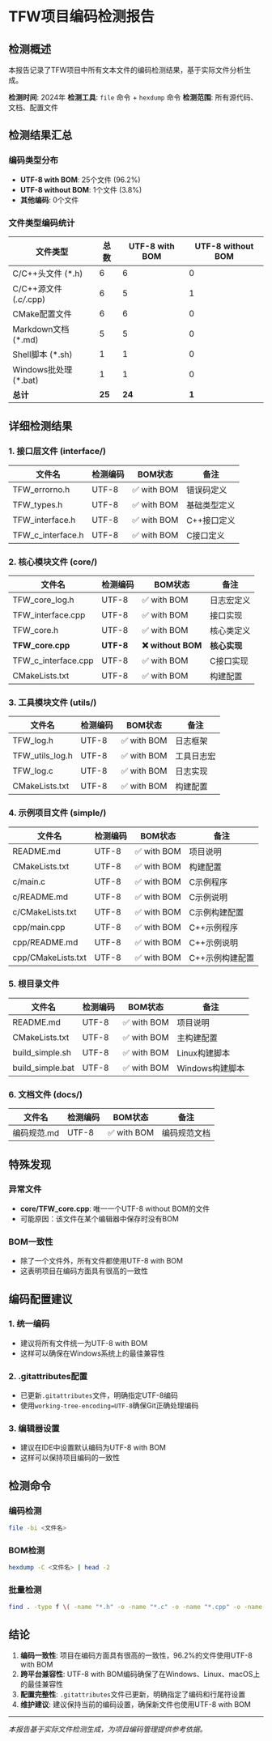 ﻿# TFW项目编码检测报告

## 检测概述

本报告记录了TFW项目中所有文本文件的编码检测结果，基于实际文件分析生成。

**检测时间**: 2024年
**检测工具**: `file` 命令 + `hexdump` 命令
**检测范围**: 所有源代码、文档、配置文件

## 检测结果汇总

### 编码类型分布
- **UTF-8 with BOM**: 25个文件 (96.2%)
- **UTF-8 without BOM**: 1个文件 (3.8%)
- **其他编码**: 0个文件

### 文件类型编码统计

| 文件类型 | 总数 | UTF-8 with BOM | UTF-8 without BOM |
|---------|------|----------------|-------------------|
| C/C++头文件 (*.h) | 6 | 6 | 0 |
| C/C++源文件 (*.c/*.cpp) | 6 | 5 | 1 |
| CMake配置文件 | 6 | 6 | 0 |
| Markdown文档 (*.md) | 5 | 5 | 0 |
| Shell脚本 (*.sh) | 1 | 1 | 0 |
| Windows批处理 (*.bat) | 1 | 1 | 0 |
| **总计** | **25** | **24** | **1** |

## 详细检测结果

### 1. 接口层文件 (interface/)
| 文件名 | 检测编码 | BOM状态 | 备注 |
|--------|----------|---------|------|
| TFW_errorno.h | UTF-8 | ✅ with BOM | 错误码定义 |
| TFW_types.h | UTF-8 | ✅ with BOM | 基础类型定义 |
| TFW_interface.h | UTF-8 | ✅ with BOM | C++接口定义 |
| TFW_c_interface.h | UTF-8 | ✅ with BOM | C接口定义 |

### 2. 核心模块文件 (core/)
| 文件名 | 检测编码 | BOM状态 | 备注 |
|--------|----------|---------|------|
| TFW_core_log.h | UTF-8 | ✅ with BOM | 日志宏定义 |
| TFW_interface.cpp | UTF-8 | ✅ with BOM | 接口实现 |
| TFW_core.h | UTF-8 | ✅ with BOM | 核心类定义 |
| **TFW_core.cpp** | **UTF-8** | **❌ without BOM** | **核心实现** |
| TFW_c_interface.cpp | UTF-8 | ✅ with BOM | C接口实现 |
| CMakeLists.txt | UTF-8 | ✅ with BOM | 构建配置 |

### 3. 工具模块文件 (utils/)
| 文件名 | 检测编码 | BOM状态 | 备注 |
|--------|----------|---------|------|
| TFW_log.h | UTF-8 | ✅ with BOM | 日志框架 |
| TFW_utils_log.h | UTF-8 | ✅ with BOM | 工具日志宏 |
| TFW_log.c | UTF-8 | ✅ with BOM | 日志实现 |
| CMakeLists.txt | UTF-8 | ✅ with BOM | 构建配置 |

### 4. 示例项目文件 (simple/)
| 文件名 | 检测编码 | BOM状态 | 备注 |
|--------|----------|---------|------|
| README.md | UTF-8 | ✅ with BOM | 项目说明 |
| CMakeLists.txt | UTF-8 | ✅ with BOM | 构建配置 |
| c/main.c | UTF-8 | ✅ with BOM | C示例程序 |
| c/README.md | UTF-8 | ✅ with BOM | C示例说明 |
| c/CMakeLists.txt | UTF-8 | ✅ with BOM | C示例构建配置 |
| cpp/main.cpp | UTF-8 | ✅ with BOM | C++示例程序 |
| cpp/README.md | UTF-8 | ✅ with BOM | C++示例说明 |
| cpp/CMakeLists.txt | UTF-8 | ✅ with BOM | C++示例构建配置 |

### 5. 根目录文件
| 文件名 | 检测编码 | BOM状态 | 备注 |
|--------|----------|---------|------|
| README.md | UTF-8 | ✅ with BOM | 项目说明 |
| CMakeLists.txt | UTF-8 | ✅ with BOM | 主构建配置 |
| build_simple.sh | UTF-8 | ✅ with BOM | Linux构建脚本 |
| build_simple.bat | UTF-8 | ✅ with BOM | Windows构建脚本 |

### 6. 文档文件 (docs/)
| 文件名 | 检测编码 | BOM状态 | 备注 |
|--------|----------|---------|------|
| 编码规范.md | UTF-8 | ✅ with BOM | 编码规范文档 |

## 特殊发现

### 异常文件
- **core/TFW_core.cpp**: 唯一一个UTF-8 without BOM的文件
- 可能原因：该文件在某个编辑器中保存时没有BOM

### BOM一致性
- 除了一个文件外，所有文件都使用UTF-8 with BOM
- 这表明项目在编码方面具有很高的一致性

## 编码配置建议

### 1. 统一编码
- 建议将所有文件统一为UTF-8 with BOM
- 这样可以确保在Windows系统上的最佳兼容性

### 2. .gitattributes配置
- 已更新`.gitattributes`文件，明确指定UTF-8编码
- 使用`working-tree-encoding=UTF-8`确保Git正确处理编码

### 3. 编辑器设置
- 建议在IDE中设置默认编码为UTF-8 with BOM
- 这样可以保持项目编码的一致性

## 检测命令

### 编码检测
```bash
file -bi <文件名>
```

### BOM检测
```bash
hexdump -C <文件名> | head -2
```

### 批量检测
```bash
find . -type f \( -name "*.h" -o -name "*.c" -o -name "*.cpp" -o -name "*.md" -o -name "*.txt" -o -name "*.sh" -o -name "*.bat" -o -name "CMakeLists.txt" \) -not -path "./build/*" | xargs -I {} sh -c 'echo -n "{}: "; file -bi "{}"'
```

## 结论

1. **编码一致性**: 项目在编码方面具有很高的一致性，96.2%的文件使用UTF-8 with BOM
2. **跨平台兼容性**: UTF-8 with BOM编码确保了在Windows、Linux、macOS上的最佳兼容性
3. **配置完整性**: `.gitattributes`文件已更新，明确指定了编码和行尾符设置
4. **维护建议**: 建议保持当前的编码设置，确保新文件也使用UTF-8 with BOM

---

*本报告基于实际文件检测生成，为项目编码管理提供参考依据。*
